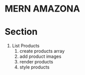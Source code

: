 # MERN AMAZONA

# Section

1. List Products
   1. create products array
   2. add product images
   3. render products
   4. style products
